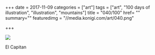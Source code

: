+++
date = 2017-11-09
categories = ["art"]
tags = ["art", "100 days of illustration", "illustration", "mountains"]
title = "040/100"
href= ""
summary=""
featuredimg = "//media.konigi.com/art/040.png"

+++

<img src="//media.konigi.com/art/040.png" />

El Capitan
